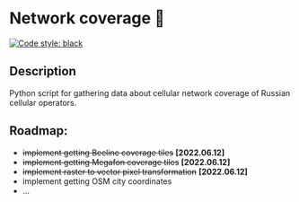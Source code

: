 # Network coverage 📱  
  
[![Code style: black](https://img.shields.io/badge/code%20style-black-000000.svg)](https://github.com/psf/black)

## Description  

Python script for gathering data about cellular network coverage of Russian cellular operators.  

## Roadmap:
- <s>implement getting Beeline coverage tiles</s> <b>[2022.06.12] </b>
- <s>implement getting Megafon coverage tiles</s> <b>[2022.06.12]</b>
- <s>implement raster to vector pixel transformation</s> <b>[2022.06.12]</b>
- implement getting OSM city coordinates
- ...